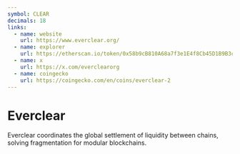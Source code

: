 ```yaml
---
symbol: CLEAR
decimals: 18
links:
  - name: website
    url: https://www.everclear.org/
  - name: explorer
    url: https://etherscan.io/token/0x58b9cB810A68a7f3e1E4f8Cb45D1B9B3c79705E8
  - name: x
    url: https://x.com/everclearorg
  - name: coingecko
    url: https://coingecko.com/en/coins/everclear-2
---
```


# Everclear

Everclear coordinates the global settlement of liquidity between chains, solving fragmentation for modular blockchains.
